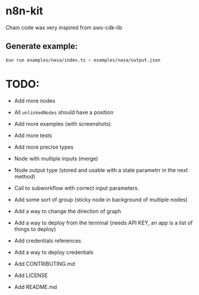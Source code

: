 # n8n-kit

Chain code was very inspired from aws-cdk-lib


## Generate example:

```bash
bun run examples/nasa/index.ts > examples/nasa/output.json
```

# TODO:

- Add more nodes
- All `unlinkedNodes` should have a position
- Add more examples (with screenshots)
- Add more tests
- Add more precise types
- Node with multiple inputs (merge)
- Node output type (stored and usable with a state parametrr in the next method)
- Call to subworkflow with correct input parameters.
- Add some sort of group (sticky node in background of multiple nodes)
- Add a way to change the direction of graph
- Add a way to deploy from the terminal (needs API KEY, an app is a list of things to deploy)

- Add credentials references
- Add a way to deploy credentials
- Add CONTRIBUTING.md
- Add LICENSE
- Add README.md
